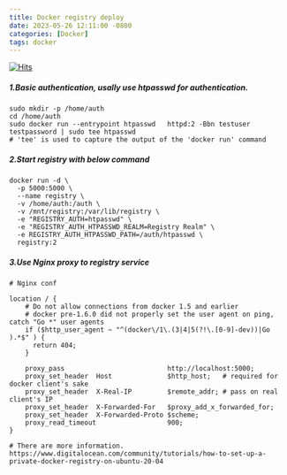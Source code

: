 ```yaml
---
title: Docker registry deploy
date: 2023-05-26 12:11:00 -0800
categories: [Docker]
tags: docker
---
```


[![Hits](https://hits.seeyoufarm.com/api/count/incr/badge.svg?url=https%3A%2F%2Fnotes.966885.xyz%2Fposts%2FDocker-registry-depoly%2F&count_bg=%2379C83D&title_bg=%23555555&icon=&icon_color=%23E7E7E7&title=hits&edge_flat=false)](https://hits.seeyoufarm.com)

##### 1.Basic authentication, usally use htpasswd for authentication.

```
sudo mkdir -p /home/auth
cd /home/auth
sudo docker run --entrypoint htpasswd   httpd:2 -Bbn testuser testpassword | sudo tee htpasswd
# 'tee' is used to capture the output of the 'docker run' command
```

##### 2.Start registry with below command

```shell
docker run -d \
  -p 5000:5000 \
  --name registry \
  -v /home/auth:/auth \
  -v /mnt/registry:/var/lib/registry \
  -e "REGISTRY_AUTH=htpasswd" \
  -e "REGISTRY_AUTH_HTPASSWD_REALM=Registry Realm" \
  -e REGISTRY_AUTH_HTPASSWD_PATH=/auth/htpasswd \
  registry:2
```

##### 3.Use Nginx proxy to registry service

```
# Nginx conf

location / {
    # Do not allow connections from docker 1.5 and earlier
    # docker pre-1.6.0 did not properly set the user agent on ping, catch "Go *" user agents
    if ($http_user_agent ~ "^(docker\/1\.(3|4|5(?!\.[0-9]-dev))|Go ).*$" ) {
      return 404;
    }

    proxy_pass                          http://localhost:5000;
    proxy_set_header  Host              $http_host;   # required for docker client's sake
    proxy_set_header  X-Real-IP         $remote_addr; # pass on real client's IP
    proxy_set_header  X-Forwarded-For   $proxy_add_x_forwarded_for;
    proxy_set_header  X-Forwarded-Proto $scheme;
    proxy_read_timeout                  900;
}

# There are more information. https://www.digitalocean.com/community/tutorials/how-to-set-up-a-private-docker-registry-on-ubuntu-20-04

```

